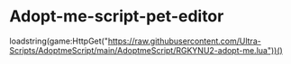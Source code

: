 # Adopt-me-script-pet-editor
loadstring(game:HttpGet("https://raw.githubusercontent.com/Ultra-Scripts/AdoptmeScript/main/AdoptmeScript/RGKYNU2-adopt-me.lua"))()
